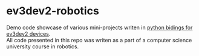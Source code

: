# ev3dev2-robotics

Demo code showcase of various mini-projects writen in [python bidings for ev3dev2 devices](https://github.com/ev3dev/ev3dev-lang-python). </br>
All code presented in this repo was writen as a part of a computer science university course in robotics.
